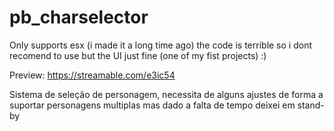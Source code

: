 # pb_charselector

Only supports esx (i made it a long time ago) the code is terrible so i dont recomend to use but the UI just fine (one of my fist projects) :)

Preview: https://streamable.com/e3ic54

Sistema de seleção de personagem, necessita de alguns ajustes de forma a suportar personagens multiplas mas dado a falta de tempo deixei em stand-by

